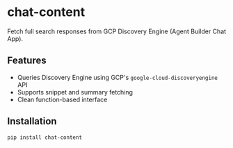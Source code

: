 # chat-content

Fetch full search responses from GCP Discovery Engine (Agent Builder Chat App).

## Features

- Queries Discovery Engine using GCP's `google-cloud-discoveryengine` API
- Supports snippet and summary fetching
- Clean function-based interface

## Installation

```bash
pip install chat-content
